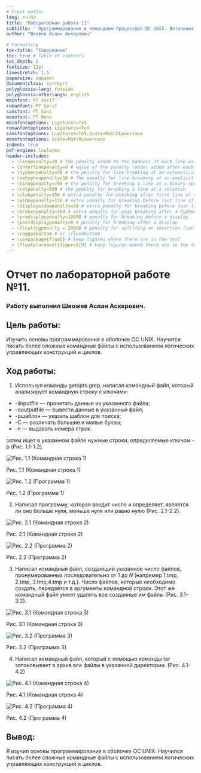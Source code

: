 ```yaml
---
# Front matter
lang: ru-RU
title: "Лабораторная работа 11"
subtitle: " Программирование в командном процессоре ОС UNIX. Ветвления и циклы"
author: "Шеожев Аслан Аскерович"

# Formatting
toc-title: "Содержание"
toc: true # Table of contents
toc_depth: 2
fontsize: 12pt
linestretch: 1.5
papersize: a4paper
documentclass: scrreprt
polyglossia-lang: russian
polyglossia-otherlangs: english
mainfont: PT Serif
romanfont: PT Serif
sansfont: PT Sans
monofont: PT Mono
mainfontoptions: Ligatures=TeX
romanfontoptions: Ligatures=TeX
sansfontoptions: Ligatures=TeX,Scale=MatchLowercase
monofontoptions: Scale=MatchLowercase
indent: true
pdf-engine: lualatex
header-includes:
  - \linepenalty=10 # the penalty added to the badness of each line within a paragraph (no associated penalty node) Increasing the value makes tex try to have fewer lines in the paragraph.
  - \interlinepenalty=0 # value of the penalty (node) added after each line of a paragraph.
  - \hyphenpenalty=50 # the penalty for line breaking at an automatically inserted hyphen
  - \exhyphenpenalty=50 # the penalty for line breaking at an explicit hyphen
  - \binoppenalty=700 # the penalty for breaking a line at a binary operator
  - \relpenalty=500 # the penalty for breaking a line at a relation
  - \clubpenalty=150 # extra penalty for breaking after first line of a paragraph
  - \widowpenalty=150 # extra penalty for breaking before last line of a paragraph
  - \displaywidowpenalty=50 # extra penalty for breaking before last line before a display math
  - \brokenpenalty=100 # extra penalty for page breaking after a hyphenated line
  - \predisplaypenalty=10000 # penalty for breaking before a display
  - \postdisplaypenalty=0 # penalty for breaking after a display
  - \floatingpenalty = 20000 # penalty for splitting an insertion (can only be split footnote in standard LaTeX)
  - \raggedbottom # or \flushbottom
  - \usepackage{float} # keep figures where there are in the text
  - \floatplacement{figure}{H} # keep figures where there are in the text
---
```


# Отчет по лабораторной работе №11.
### Работу выполнил Шеожев Аслан Аскерович. 

## Цель работы:

Изучить основы программирования в оболочке ОС UNIX. Научится писать более сложные командные файлы с использованием логических управляющих конструкций и циклов.

## Ход работы:
1. Используя команды getopts grep, написал командный файл, который анализирует командную строку с ключами:

* -iinputfile — прочитать данные из указанного файла;
* -ooutputfile — вывести данные в указанный файл;
* -pшаблон — указать шаблон для поиска;
* -C — различать большие и малые буквы;
* -n — выдавать номера строк.

затем ищет в указанном файле нужные строки, определяемые ключом -p (Рис. 1.1-1.2).

![Рис. 1.1 (Командная строка 1)](image/1.jpg) 

Рис. 1.1 (Командная строка 1)

![Рис. 1.2 (Программа 1)](image/2.jpg) 

Рис. 1.2 (Программа 1)

2. Написал программу, которая вводит число и определяет, является ли оно больше нуля, меньше нуля или равно нулю (Рис. 2.1-2.2).

![Рис. 2.1 (Командная строка 2)](image/3.jpg) 

Рис. 2.1 (Командная строка 2)

![Рис. 2.2 (Программа 2)](image/4.jpg) 

Рис. 2.2 (Программа 2)

3. Написал командный файл, создающий указанное число файлов, пронумерованных последовательно от 1 до 𝑁 (например 1.tmp, 2.tmp, 3.tmp,4.tmp и т.д.). Число файлов, которые необходимо создать, передаётся в аргументы командной строки. Этот же командный файл умеет удалять все созданные им файлы (Рис. 3.1-3.2).

![Рис. 3.1 (Командная строка 3)](image/5.jpg) 

Рис. 3.1 (Командная строка 3)

![Рис. 3.2 (Программа 3)](image/6.jpg) 

Рис. 3.2 (Программа 3)

4. Написал командный файл, который с помощью команды tar запаковывает в архив все файлы в указанной директории. (Рис. 4.1-4.2)

![Рис. 4.1 (Командная строка 4)](image/7.jpg) 

Рис. 4.1 (Командная строка 4)

![Рис. 4.2 (Программа 4)](image/8.jpg) 

Рис. 4.2 (Программа 4)

## Вывод:

Я изучил основы программирования в оболочке ОС UNIX. Научился писать более сложные командные файлы с использованием логических управляющих конструкций и циклов.